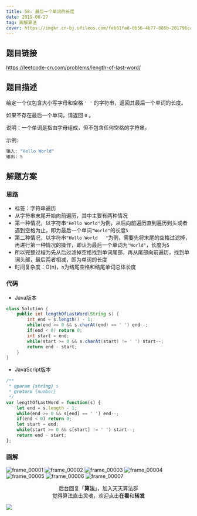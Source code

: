 ```yaml
---
title: 58. 最后一个单词的长度
date: 2019-06-27
tag: 画解算法
cover: https://imgkr.cn-bj.ufileos.com/feb61fad-0b56-4b77-886b-201796cac9f1.png
---
```


## 题目链接

https://leetcode-cn.com/problems/length-of-last-word/

## 题目描述

给定一个仅包含大小写字母和空格 `' '` 的字符串，返回其最后一个单词的长度。

如果不存在最后一个单词，请返回 `0` 。

说明：一个单词是指由字母组成，但不包含任何空格的字符串。

示例:

```bash
输入: "Hello World"
输出: 5
```


## 解题方案

### 思路

- 标签：字符串遍历
- 从字符串末尾开始向前遍历，其中主要有两种情况
- 第一种情况，以字符串`"Hello World"`为例，从后向前遍历直到遍历到头或者遇到空格为止，即为最后一个单词`"World"`的长度`5`
- 第二种情况，以字符串`"Hello World   "`为例，需要先将末尾的空格过滤掉，再进行第一种情况的操作，即认为最后一个单词为`"World"`，长度为`5`
- 所以完整过程为先从后过滤掉空格找到单词尾部，再从尾部向前遍历，找到单词头部，最后两者相减，即为单词的长度
- 时间复杂度：O(n)，`n`为结尾空格和结尾单词总体长度

### 代码

- Java版本

```Java
class Solution {
    public int lengthOfLastWord(String s) {
        int end = s.length() - 1;
        while(end >= 0 && s.charAt(end) == ' ') end--;
        if(end < 0) return 0;
        int start = end;
        while(start >= 0 && s.charAt(start) != ' ') start--;
        return end - start;
    }
}
```

- JavaScript版本

```JavaScript
/**
 * @param {string} s
 * @return {number}
 */
var lengthOfLastWord = function(s) {
    let end = s.length - 1;
    while(end >= 0 && s[end] == ' ') end--;
    if(end < 0) return 0;
    let start = end;
    while(start >= 0 && s[start] != ' ') start--;
    return end - start;
};
```


### 画解

![frame_00001](https://imgkr.cn-bj.ufileos.com/4747e84a-6fb9-40fd-b2b2-ecccd562aade.png)
![frame_00002](https://imgkr.cn-bj.ufileos.com/7e66b90b-818c-48e8-a1ca-fc32b83e2907.png)
![frame_00003](https://imgkr.cn-bj.ufileos.com/f3a7108a-f545-4531-9443-70bd493f2913.png)
![frame_00004](https://imgkr.cn-bj.ufileos.com/6a7e1fef-e1ac-4dd4-b120-83553b509f2d.png)
![frame_00005](https://imgkr.cn-bj.ufileos.com/90b2f5f5-c768-40c9-88c8-67a13c520a4a.png)
![frame_00006](https://imgkr.cn-bj.ufileos.com/b76316ca-d566-4365-9e9a-3b958d0942f8.png)
![frame_00007](https://imgkr.cn-bj.ufileos.com/feb61fad-0b56-4b77-886b-201796cac9f1.png)

<span style="display:block;text-align:center;">后台回复「<strong>算法</strong>」，加入天天算法群</span>
<span style="display:block;text-align:center;">觉得算法直击灵魂，欢迎点击<strong>在看</strong>和<strong>转发</strong></span>

![](https://gitee.com/guanpengchn/picture/raw/master/2020-9-11/1599805100027-image.png)